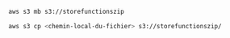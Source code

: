 ```bash
aws s3 mb s3://storefunctionszip
```
```bash
aws s3 cp <chemin-local-du-fichier> s3://storefunctionszip/
```
